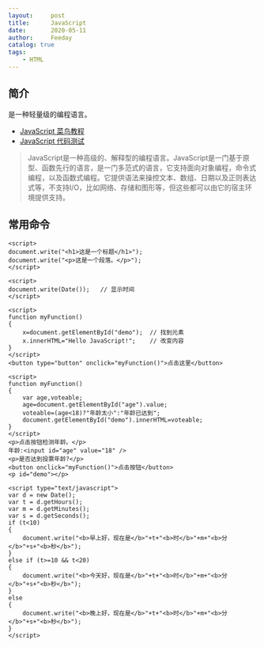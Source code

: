 ```yaml
---
layout:     post
title:      JavaScript
date:       2020-05-11
author:     Feeday
catalog: true
tags:
    - HTML
---
```

## 简介

是一种轻量级的编程语言。

- [JavaScript 菜鸟教程](https://www.runoob.com/js/js-intro.html)
- [JavaScript 代码测试](https://www.runoob.com/try/try-cdnjs.php?filename=tryjs_lightbulb)

> JavaScript是一种高级的、解释型的编程语言。JavaScript是一门基于原型、函数先行的语言，是一门多范式的语言，它支持面向对象编程，命令式编程，以及函数式编程。它提供语法来操控文本、数组、日期以及正则表达式等，不支持I/O，比如网络、存储和图形等，但这些都可以由它的宿主环境提供支持。

## 常用命令

````
<script>
document.write("<h1>这是一个标题</h1>");
document.write("<p>这是一个段落。</p>");
</script>

<script>
document.write(Date());   // 显示时间
</script>

<script>
function myFunction()
{
	x=document.getElementById("demo");  // 找到元素
	x.innerHTML="Hello JavaScript!";    // 改变内容
}
</script>
<button type="button" onclick="myFunction()">点击这里</button>

<script>
function myFunction()
{
	var age,voteable;
	age=document.getElementById("age").value;
	voteable=(age<18)?"年龄太小":"年龄已达到";
	document.getElementById("demo").innerHTML=voteable;
}
</script>
<p>点击按钮检测年龄。</p>
年龄:<input id="age" value="18" />
<p>是否达到投票年龄?</p>
<button onclick="myFunction()">点击按钮</button>
<p id="demo"></p>

<script type="text/javascript">
var d = new Date();
var t = d.getHours();
var m = d.getMinutes();
var s = d.getSeconds();
if (t<10)
{
	document.write("<b>早上好，现在是</b>"+t+"<b>时</b>"+m+"<b>分</b>"+s+"<b>秒</b>");
}
else if (t>=10 && t<20)
{
	document.write("<b>今天好，现在是</b>"+t+"<b>时</b>"+m+"<b>分</b>"+s+"<b>秒</b>");
}
else
{
	document.write("<b>晚上好，现在是</b>"+t+"<b>时</b>"+m+"<b>分</b>"+s+"<b>秒</b>");
}
</script>

````
